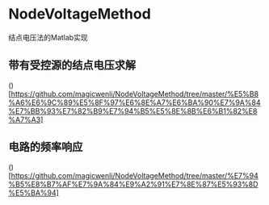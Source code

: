 # NodeVoltageMethod
结点电压法的Matlab实现

## 带有受控源的结点电压求解
()[https://github.com/magicwenli/NodeVoltageMethod/tree/master/%E5%B8%A6%E6%9C%89%E5%8F%97%E6%8E%A7%E6%BA%90%E7%9A%84%E7%BB%93%E7%82%B9%E7%94%B5%E5%8E%8B%E6%B1%82%E8%A7%A3]

## 电路的频率响应
()[https://github.com/magicwenli/NodeVoltageMethod/tree/master/%E7%94%B5%E8%B7%AF%E7%9A%84%E9%A2%91%E7%8E%87%E5%93%8D%E5%BA%94]
